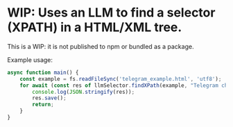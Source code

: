 # WIP: Uses an LLM to find a selector (XPATH) in a HTML/XML tree.

This is a WIP: it is not published to npm or bundled as a package.

Example usage:

```ts
async function main() {
    const example = fs.readFileSync('telegram_example.html', 'utf8');
    for await (const res of llmSelector.findXPath(example, "Telegram chat page", "input field for message")) {
        console.log(JSON.stringify(res));
        res.save();
        return;
    }
}
```